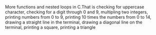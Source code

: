 More functions and nested loops in C.That is checking for uppercase character, checking for a digit through 0 and 9, multipling two integers, printing numbers from 0 to 9, printing 10 times the numbers from 0 to 14, drawing a straight line in the terminal, drawing a diagonal line on the terminal, printing a square, printing a triangle
